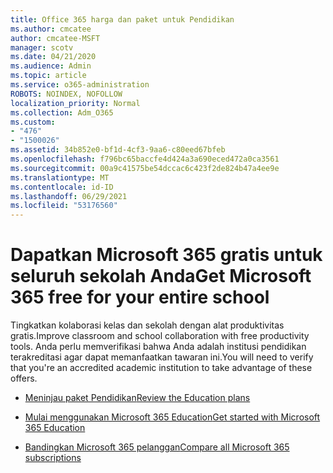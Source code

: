 ```yaml
---
title: Office 365 harga dan paket untuk Pendidikan
ms.author: cmcatee
author: cmcatee-MSFT
manager: scotv
ms.date: 04/21/2020
ms.audience: Admin
ms.topic: article
ms.service: o365-administration
ROBOTS: NOINDEX, NOFOLLOW
localization_priority: Normal
ms.collection: Adm_O365
ms.custom:
- "476"
- "1500026"
ms.assetid: 34b852e0-bf1d-4cf3-9aa6-c80eed67bfeb
ms.openlocfilehash: f796bc65baccfe4d424a3a690eced472a0ca3561
ms.sourcegitcommit: 00a9c41575be54dccac6c423f2de824b47a4ee9e
ms.translationtype: MT
ms.contentlocale: id-ID
ms.lasthandoff: 06/29/2021
ms.locfileid: "53176560"
---
```

# <a name="get-microsoft-365-free-for-your-entire-school"></a><span data-ttu-id="9bb39-102">Dapatkan Microsoft 365 gratis untuk seluruh sekolah Anda</span><span class="sxs-lookup"><span data-stu-id="9bb39-102">Get Microsoft 365 free for your entire school</span></span>

<span data-ttu-id="9bb39-103">Tingkatkan kolaborasi kelas dan sekolah dengan alat produktivitas gratis.</span><span class="sxs-lookup"><span data-stu-id="9bb39-103">Improve classroom and school collaboration with free productivity tools.</span></span> <span data-ttu-id="9bb39-104">Anda perlu memverifikasi bahwa Anda adalah institusi pendidikan terakreditasi agar dapat memanfaatkan tawaran ini.</span><span class="sxs-lookup"><span data-stu-id="9bb39-104">You will need to verify that you're an accredited academic institution to take advantage of these offers.</span></span>
  
- [<span data-ttu-id="9bb39-105">Meninjau paket Pendidikan</span><span class="sxs-lookup"><span data-stu-id="9bb39-105">Review the Education plans</span></span>](https://products.office.com/academic/compare-office-365-education-plans)

- [<span data-ttu-id="9bb39-106">Mulai menggunakan Microsoft 365 Education</span><span class="sxs-lookup"><span data-stu-id="9bb39-106">Get started with Microsoft 365 Education</span></span>](https://support.office.com/article/get-started-with-office-365-education-ab02abe5-a1ee-458c-b749-5b44416ccf14?wt.mc_id=o365_portal_mmaven&ui=en-US&rs=en-US&ad=US)

- [<span data-ttu-id="9bb39-107">Bandingkan Microsoft 365 pelanggan</span><span class="sxs-lookup"><span data-stu-id="9bb39-107">Compare all Microsoft 365 subscriptions</span></span>](https://products.office.com/business/compare-more-office-365-for-business-plans)